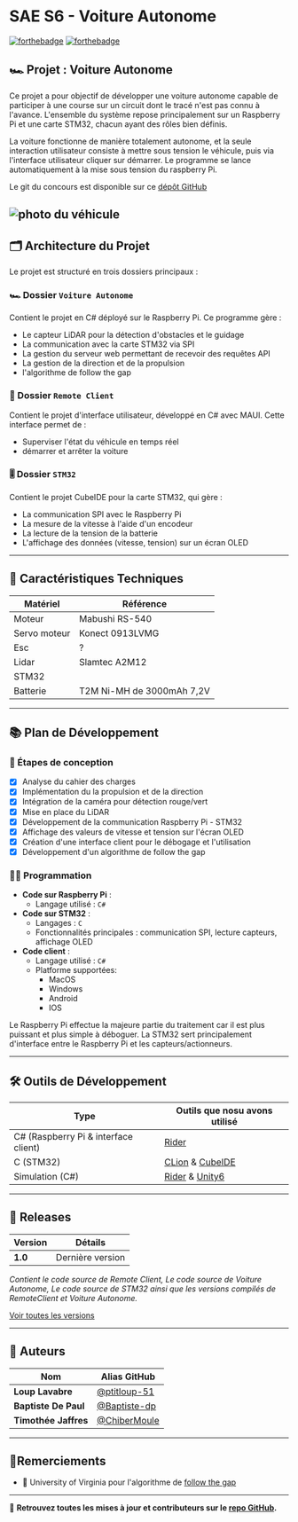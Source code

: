 # SAE S6 - Voiture Autonome

[![forthebadge](https://forthebadge.com/images/badges/made-with-c-sharp.svg)](https://forthebadge.com)
[![forthebadge](https://forthebadge.com/images/badges/made-with-c.svg)](https://forthebadge.com)

## 🏎️ Projet : Voiture Autonome

Ce projet a pour objectif de développer une voiture autonome capable de participer à une course sur un circuit dont le tracé n'est pas connu à l'avance. L'ensemble du système repose principalement sur un Raspberry Pi et une carte STM32, chacun ayant des rôles bien définis.

La voiture fonctionne de manière totalement autonome, et la seule interaction utilisateur consiste à mettre sous tension le véhicule, puis via l'interface utilisateur cliquer sur démarrer. Le programme se lance automatiquement à la mise sous tension du raspberry Pi.

Le git du concours est disponible sur ce [dépôt GitHub](https://github.com/ajuton-ens/CourseVoituresAutonomesSaclay)

![photo du véhicule](https://github.com/ptitloup-51/SAES6/blob/main/Documents/Photos/Sujet.png)
---
## 🗂️ Architecture du Projet
Le projet est structuré en trois dossiers principaux :

### 🏎️ Dossier `Voiture Autonome`
Contient le projet en C# déployé sur le Raspberry Pi. Ce programme gère :
- Le capteur LiDAR pour la détection d'obstacles et le guidage
- La communication avec la carte STM32 via SPI
- La gestion du serveur web permettant de recevoir des requêtes API
- La gestion de la direction et de la propulsion
- l'algorithme de follow the gap

### 📱️ Dossier `Remote Client`
Contient le projet d'interface utilisateur, développé en C# avec MAUI. Cette interface permet de :
- Superviser l'état du véhicule en temps réel
- démarrer et arrêter la voiture

### 🎚️ Dossier `STM32`
Contient le projet CubeIDE pour la carte STM32, qui gère :
- La communication SPI avec le Raspberry Pi
- La mesure de la vitesse à l'aide d'un encodeur
- La lecture de la tension de la batterie
- L'affichage des données (vitesse, tension) sur un écran OLED

---
## 📝 Caractéristiques Techniques

| Matériel    | Référence                 |
|-------------|---------------------------|
| Moteur      | Mabushi RS-540            |
| Servo moteur | Konect 0913LVMG           |
| Esc         | ?                         |
| Lidar       | Slamtec A2M12             |
| STM32       |                           |
| Batterie    | T2M Ni-MH de 3000mAh 7,2V |



---
## 📚 Plan de Développement

### 🔢 Étapes de conception

- [x] Analyse du cahier des charges
- [x] Implémentation du la propulsion et de la direction
- [x] Intégration de la caméra pour détection rouge/vert
- [x] Mise en place du LiDAR
- [x] Développement de la communication Raspberry Pi - STM32
- [x] Affichage des valeurs de vitesse et tension sur l'écran OLED
- [x] Création d'une interface client pour le débogage et l'utilisation
- [x] Développement d'un algorithme de follow the gap

### 👨‍💻 Programmation

- **Code sur Raspberry Pi** :
    - Langage utilisé : `C#`
- **Code sur STM32** :
    - Langages : `C`
    - Fonctionnalités principales : communication SPI, lecture capteurs, affichage OLED
- **Code client** :
  - Langage utilisé : `C#`
  - Platforme supportées:
    - MacOS
    - Windows
    - Android
    - IOS
  
Le Raspberry Pi effectue la majeure partie du traitement car il est plus puissant et plus simple à déboguer. La STM32 sert principalement d'interface entre le Raspberry Pi et les capteurs/actionneurs.

---
## 🛠️ Outils de Développement

| Type                                 | Outils que nosu avons utilisé                                                                                                               |
|--------------------------------------|---------------------------------------------------------------------------------------------------------------------------------------------|
| C# (Raspberry Pi & interface client) | [Rider](https://www.jetbrains.com/fr-fr/rider/)                                                                                             |
| C (STM32)                            | [CLion](https://www.jetbrains.com/fr-fr/clion/) & [CubeIDE](https://www.google.com/search?client=safari&rls=en&q=cubeide&ie=UTF-8&oe=UTF-8) |
| Simulation (C#)                      | [Rider](https://www.jetbrains.com/fr-fr/rider/) & [Unity6](https://unity.com/fr)                                                            |

---
## 📅 Releases

| Version | Détails |
|---------|---------|
| **1.0** | Dernière version |

_Contient le code source de Remote Client, Le code source de Voiture Autonome, Le code source de STM32 ainsi que les versions compilés de RemoteClient et Voiture Autonome._


[Voir toutes les versions](https://github.com/ptitloup-51/SAES6/tags)

---
## 👤 Auteurs

| Nom                  | Alias GitHub |
|----------------------|-------------|
| **Loup Lavabre**     | [@ptitloup-51](https://github.com/ptitloup-51) |
| **Baptiste De Paul** | [@Baptiste-dp](https://github.com/Baptiste-dp) |
| **Timothée Jaffres** | [@ChiberMoule](https://github.com/ChiberMoule) |


---
##  👏Remerciements
- 🏫 University of Virginia pour l'algorithme de [follow the gap](https://ras.papercept.net/images/temp/IROS/files/3775.pdf)


---

🔗 **Retrouvez toutes les mises à jour et contributeurs sur le [repo GitHub](https://github.com/ajuton-ens/CourseVoituresAutonomesSaclay).**



